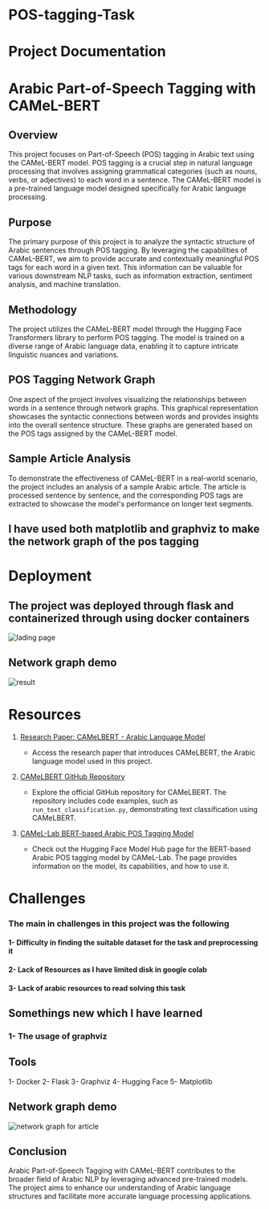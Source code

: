 # POS-tagging-Task

# Project Documentation

# Arabic Part-of-Speech Tagging with CAMeL-BERT

## Overview

This project focuses on Part-of-Speech (POS) tagging in Arabic text using the CAMeL-BERT model. POS tagging is a crucial step in natural language processing that involves assigning grammatical categories (such as nouns, verbs, or adjectives) to each word in a sentence. The CAMeL-BERT model is a pre-trained language model designed specifically for Arabic language processing.

## Purpose

The primary purpose of this project is to analyze the syntactic structure of Arabic sentences through POS tagging. By leveraging the capabilities of CAMeL-BERT, we aim to provide accurate and contextually meaningful POS tags for each word in a given text. This information can be valuable for various downstream NLP tasks, such as information extraction, sentiment analysis, and machine translation.

## Methodology

The project utilizes the CAMeL-BERT model through the Hugging Face Transformers library to perform POS tagging. The model is trained on a diverse range of Arabic language data, enabling it to capture intricate linguistic nuances and variations.

## POS Tagging Network Graph

One aspect of the project involves visualizing the relationships between words in a sentence through network graphs. This graphical representation showcases the syntactic connections between words and provides insights into the overall sentence structure. These graphs are generated based on the POS tags assigned by the CAMeL-BERT model.

## Sample Article Analysis

To demonstrate the effectiveness of CAMeL-BERT in a real-world scenario, the project includes an analysis of a sample Arabic article. The article is processed sentence by sentence, and the corresponding POS tags are extracted to showcase the model's performance on longer text segments.

## I have used both matplotlib and graphviz to make the network graph of the pos tagging




# Deployment
## The project was deployed through flask and containerized through using docker containers 

![lading page](https://github.com/Ma7moudYasser/POS-tagging-Task/assets/57537704/351bfedb-2436-4406-8314-691f03eb805d)



## Network graph demo 
![result](https://github.com/Ma7moudYasser/POS-tagging-Task/assets/57537704/b5d299dd-cd6b-466c-b4c1-f9b07c8bde27)


# Resources 
1. [Research Paper: CAMeLBERT - Arabic Language Model](https://arxiv.org/abs/2103.06678)
   - Access the research paper that introduces CAMeLBERT, the Arabic language model used in this project.

2. [CAMeLBERT GitHub Repository](https://github.com/CAMeL-Lab/CAMeLBERT/blob/master/text-classification/run_text_classification.py)
   - Explore the official GitHub repository for CAMeLBERT. The repository includes code examples, such as `run_text_classification.py`, demonstrating text classification using CAMeLBERT.

3. [CAMeL-Lab BERT-based Arabic POS Tagging Model](https://huggingface.co/CAMeL-Lab/bert-base-arabic-camelbert-ca-pos-egy)
   - Check out the Hugging Face Model Hub page for the BERT-based Arabic POS tagging model by CAMeL-Lab. The page provides information on the model, its capabilities, and how to use it.


# Challenges
### The main in challenges in this project was the following
#### 1- Difficulty in finding the suitable dataset for the task and preprocessing it
#### 2- Lack of Resources as I have limited disk in google colab
#### 3- Lack of arabic resources to read solving this task



## Somethings new which I have learned 
### 1- The usage of graphviz 

## Tools 

1- Docker
2- Flask
3- Graphviz
4- Hugging Face
5- Matplotlib




## Network graph demo
![network graph for article](https://github.com/Ma7moudYasser/POS-tagging-Task/assets/57537704/7ddd7b47-8651-40ef-bce7-66dfbc93910d)

## Conclusion

Arabic Part-of-Speech Tagging with CAMeL-BERT contributes to the broader field of Arabic NLP by leveraging advanced pre-trained models. The project aims to enhance our understanding of Arabic language structures and facilitate more accurate language processing applications.

